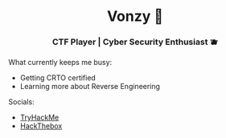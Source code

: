 <h1 align="center"> Vonzy 🤖 </h1>
<h3 align="center"> CTF Player | Cyber Security Enthusiast 🫐</h3>

What currently keeps me busy:
- Getting CRTO certified
- Learning more about Reverse Engineering

Socials:
- <a href="https://tryhackme.com/p/Vonzy"> TryHackMe </a>
- <a href="https://app.hackthebox.com/users/311607"> HackThebox </a>
